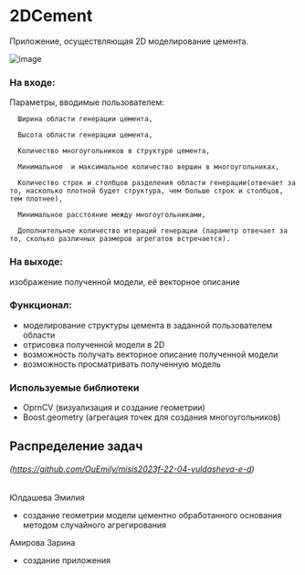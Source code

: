 # 2DCement
Приложение, осуществляющая 2D моделирование цемента.

![image](https://github.com/OuEmily/misis2023f-22-04-yuldasheva-e-d/assets/114305635/65d269d3-aa6e-4ef6-9321-b77633468457)


### На входе: 
  Параметры, вводимые пользователем: 
   
      Ширина области генерации цемента,
   
      Высота области генерации цемента,
   
      Количество многоугольников в структуре цемента,
   
      Минимальное  и максимальное количество вершин в многоугольниках,
   
      Количество строк и столбцов разделения области генерации(отвечает за то, насколько плотной будет структура, чем больше строк и столбцов, тем плотнее),
   
      Минимальное расстояние между многоугольниками, 
   
      Дополнительное количество итераций генерации (параметр отвечает за то, сколько различных размеров агрегатов встречается).

### На выходе: 
  изображение полученной модели, её векторное описание

### Функционал:

  *  моделирование структуры цемента в заданной пользователем области
  *  отрисовка полученной модели в 2D
  *  возможность получать векторное описание полученной модели
  *  возможность просматривать полученную модель

  
### Используемые библиотеки

* OprnCV (визуализация и создание геометрии)
* Boost.geometry (агрегация точек для создания многоугольников)


## Распределение задач

###### (https://github.com/OuEmily/misis2023f-22-04-yuldasheva-e-d)
Юлдашева Эмилия
  - создание геометрии модели цементно обработанного основания методом случайного агрегирования

Амирова Зарина
  - создание приложения
